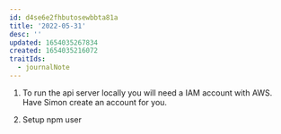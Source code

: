 ```yaml
---
id: d4se6e2fhbutosewbbta81a
title: '2022-05-31'
desc: ''
updated: 1654035267834
created: 1654035216072
traitIds:
  - journalNote
---
```


1. To run the api server locally you will need a IAM account with AWS. Have Simon create an account for you.

2. Setup npm user

